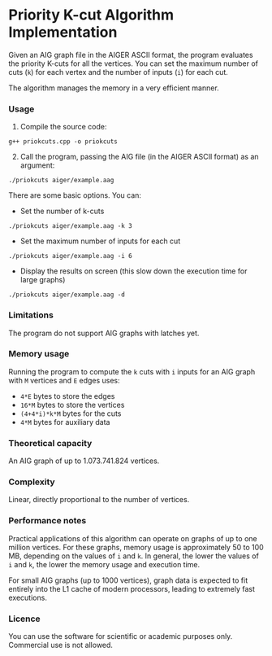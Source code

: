 # Priority K-cut Algorithm Implementation

Given an AIG graph file in the AIGER ASCII format, the program evaluates the priority K-cuts for all the vertices. You can set
the maximum number of cuts (`k`) for each vertex and the number of inputs (`i`) for each cut.

The algorithm manages the memory in a very efficient manner.

### Usage
1. Compile the source code:
```
g++ priokcuts.cpp -o priokcuts
```
2. Call the program, passing the AIG file (in the AIGER ASCII format) as an argument:
```
./priokcuts aiger/example.aag
```
There are some basic options. You can:
* Set the number of k-cuts
```
./priokcuts aiger/example.aag -k 3
```
* Set the maximum number of inputs for each cut
```
./priokcuts aiger/example.aag -i 6
```
* Display the results on screen (this slow down the execution time for large graphs)
```
./priokcuts aiger/example.aag -d
```

### Limitations
The program do not support AIG graphs with latches yet.

###	Memory usage

Running the program to compute the `k` cuts with `i` inputs for an AIG graph with `M` vertices and `E` edges uses:

* `4*E` bytes to store the edges
* `16*M` bytes to store the vertices
* `(4+4*i)*k*M` bytes for the cuts
* `4*M` bytes for auxiliary data

### Theoretical capacity

An AIG graph of up to 1.073.741.824 vertices.

### Complexity

Linear, directly proportional to the number of vertices.

### Performance notes

Practical applications of this algorithm can operate on graphs
of up to one million vertices. For these graphs, memory usage is
approximately 50 to 100 MB, depending on the values
of `i` and `k`. In general, the lower the values of `i` and `k`, the lower the memory usage and execution time.
	
For small AIG graphs (up to 1000 vertices), graph data is expected
to fit entirely into the L1 cache of modern processors,
leading to extremely fast executions.

### Licence

You can use the software for scientific or academic purposes only. Commercial use is not allowed.

